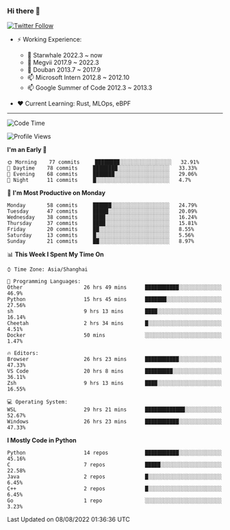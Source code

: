 ### Hi there 👋

[![Twitter Follow](https://img.shields.io/twitter/follow/tianweidut?style=social)](https://twitter.com/tianweidut)

- ⚡ Working Experience:
  - 🔭 Starwhale 2022.3 ~ now
  - 🌱 Megvii 2017.9 ~ 2022.3
  - 🌱 Douban 2013.7 ~ 2017.9
  - 📫 Microsoft Intern 2012.8 ~ 2012.10
  - 📫 Google Summer of Code 2012.3 ~ 2013.3

- ❤️ Current Learning: Rust, MLOps, eBPF

---
<!--START_SECTION:waka-->
![Code Time](http://img.shields.io/badge/Code%20Time-2%2C768%20hrs%203%20mins-blue)

![Profile Views](http://img.shields.io/badge/Profile%20Views-0-blue)

**I'm an Early 🐤** 

```text
🌞 Morning    77 commits     ████████░░░░░░░░░░░░░░░░░   32.91% 
🌆 Daytime    78 commits     ████████░░░░░░░░░░░░░░░░░   33.33% 
🌃 Evening    68 commits     ███████░░░░░░░░░░░░░░░░░░   29.06% 
🌙 Night      11 commits     █░░░░░░░░░░░░░░░░░░░░░░░░   4.7%

```
📅 **I'm Most Productive on Monday** 

```text
Monday       58 commits     ██████░░░░░░░░░░░░░░░░░░░   24.79% 
Tuesday      47 commits     █████░░░░░░░░░░░░░░░░░░░░   20.09% 
Wednesday    38 commits     ████░░░░░░░░░░░░░░░░░░░░░   16.24% 
Thursday     37 commits     ████░░░░░░░░░░░░░░░░░░░░░   15.81% 
Friday       20 commits     ██░░░░░░░░░░░░░░░░░░░░░░░   8.55% 
Saturday     13 commits     █░░░░░░░░░░░░░░░░░░░░░░░░   5.56% 
Sunday       21 commits     ██░░░░░░░░░░░░░░░░░░░░░░░   8.97%

```


📊 **This Week I Spent My Time On** 

```text
⌚︎ Time Zone: Asia/Shanghai

💬 Programming Languages: 
Other                    26 hrs 49 mins      ███████████░░░░░░░░░░░░░░   46.9% 
Python                   15 hrs 45 mins      ███████░░░░░░░░░░░░░░░░░░   27.56% 
sh                       9 hrs 13 mins       ████░░░░░░░░░░░░░░░░░░░░░   16.14% 
Cheetah                  2 hrs 34 mins       █░░░░░░░░░░░░░░░░░░░░░░░░   4.51% 
Docker                   50 mins             ░░░░░░░░░░░░░░░░░░░░░░░░░   1.47%

🔥 Editors: 
Browser                  26 hrs 23 mins      ███████████░░░░░░░░░░░░░░   47.33% 
VS Code                  20 hrs 8 mins       █████████░░░░░░░░░░░░░░░░   36.11% 
Zsh                      9 hrs 13 mins       ████░░░░░░░░░░░░░░░░░░░░░   16.55%

💻 Operating System: 
WSL                      29 hrs 21 mins      █████████████░░░░░░░░░░░░   52.67% 
Windows                  26 hrs 23 mins      ███████████░░░░░░░░░░░░░░   47.33%

```

**I Mostly Code in Python** 

```text
Python                   14 repos            ███████████░░░░░░░░░░░░░░   45.16% 
C                        7 repos             █████░░░░░░░░░░░░░░░░░░░░   22.58% 
Java                     2 repos             █░░░░░░░░░░░░░░░░░░░░░░░░   6.45% 
C++                      2 repos             █░░░░░░░░░░░░░░░░░░░░░░░░   6.45% 
Go                       1 repo              ░░░░░░░░░░░░░░░░░░░░░░░░░   3.23%

```



 Last Updated on 08/08/2022 01:36:36 UTC
<!--END_SECTION:waka-->